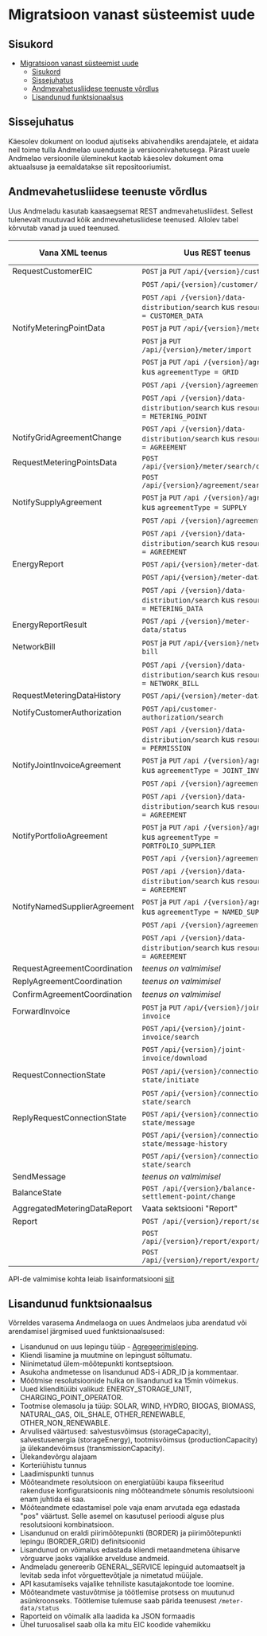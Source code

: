 # Migratsioon vanast süsteemist uude

## Sisukord

- [Migratsioon vanast süsteemist uude](#migratsioon-vanast-süsteemist-uude)
  - [Sisukord](#sisukord)
  - [Sissejuhatus](#sissejuhatus)
  - [Andmevahetusliidese teenuste võrdlus](#andmevahetusliidese-teenuste-võrdlus)
  - [Lisandunud funktsionaalsus](#lisandunud-funktsionaalsus)

## Sissejuhatus

Käesolev dokument on loodud ajutiseks abivahendiks arendajatele, et aidata neil toime tulla Andmelao uuenduste ja versioonivahetusega. Pärast uuele Andmelao versioonile üleminekut kaotab käesolev dokument oma aktuaalsuse ja eemaldatakse siit repositooriumist.

## Andmevahetusliidese teenuste võrdlus

Uus Andmeladu kasutab kaasaegsemat REST andmevahetusliidest. Sellest tulenevalt muutuvad kõik andmevahetusliidese teenused. Allolev tabel kõrvutab vanad ja uued teenused.

| Vana XML teenus              | Uus REST teenus                                                                       | Link teenuse kirjeldusele                                    |
|------------------------------|---------------------------------------------------------------------------------------|--------------------------------------------------------------|
| RequestCustomerEIC           | `POST` ja `PUT` `/api/{version}/customer`                                             | [Kliendi EIC](04-kliendi-eic.md)                             |
|                              | `POST` `/api/{version}/customer/search`                                               | [Kliendi EIC](04-kliendi-eic.md)                             |
|                              | `POST` `/api /{version}/data-distribution/search` kus `resourceType = CUSTOMER_DATA`  | [Andmete levitamine](30-andmete-levitamine.md)               |
| NotifyMeteringPointData      | `POST` ja `PUT` `/api/{version}/meter`                                                | [Mõõtepunktid](05-mootepunktid.md)                           |
|                              | `POST` ja `PUT` `/api/{version}/meter/import`                                         |                                                              |
|                              | `POST` ja `PUT` `/api /{version}/agreement` kus `agreementType = GRID`                | [Lepingud](06-lepingud.md)                                   |
|                              | `POST` `/api /{version}/agreement/delete`                                             |                                                              |
|                              | `POST` `/api /{version}/data-distribution/search` kus `resourceType = METERING_POINT` | [Andmete levitamine](30-andmete-levitamine.md)               |
| NotifyGridAgreementChange    | `POST` `/api /{version}/data-distribution/search` kus `resourceType = AGREEMENT`      | [Andmete levitamine](30-andmete-levitamine.md)               |
| RequestMeteringPointsData    | `POST` `/api/{version}/meter/search/customer`                                         | [Mõõtepunktid](05-mootepunktid.md)                           |
|                              | `POST` `/api/{version}/agreement/search/meter`                                        | [Lepingud](06-lepingud.md)                                   |
| NotifySupplyAgreement        | `POST` ja `PUT` `/api /{version}/agreement` kus `agreementType = SUPPLY`              | [Lepingud](06-lepingud.md)                                   |
|                              | `POST` `/api /{version}/agreement/delete`                                             |                                                              |
|                              | `POST` `/api /{version}/data-distribution/search` kus `resourceType = AGREEMENT`      | [Andmete levitamine](30-andmete-levitamine.md)               |
| EnergyReport                 | `POST` `/api/{version}/meter-data`                                                    | [Mõõteandmed](12-mooteandmed.md)                             |
|                              | `POST` `/api/{version}/meter-data/import`                                             |                                                              |
|                              | `POST` `/api /{version}/data-distribution/search` kus `resourceType = METERING_DATA`  | [Andmete levitamine](30-andmete-levitamine.md)               |
| EnergyReportResult           | `POST` `/api /{version}/meter-data/status`                                            | [Mõõteandmed](12-mooteandmed.md)                             |
| NetworkBill                  | `POST` ja `PUT` `/api/{version}/network-bill`                                         | [Võrguteenuse arve](13-vorguteenuse-arve.md)                 |
|                              | `POST` `/api /{version}/data-distribution/search` kus `resourceType = NETWORK_BILL`   | [Andmete levitamine](30-andmete-levitamine.md)               |
| RequestMeteringDataHistory   | `POST` `/api/{version}/meter-data/search`                                             | [Mõõteandmed](12-mooteandmed.md)                             |
| NotifyCustomerAuthorization  | `POST` `/api/customer-authorization/search`                                           | [Ligipääsuõigus](15-ligipaasuoigus.md)                       |
|                              | `POST` `/api /{version}/data-distribution/search` kus `resourceType = PERMISSION`     | [Andmete levitamine](30-andmete-levitamine.md)               |
| NotifyJointInvoiceAgreement  | `POST` ja `PUT` `/api /{version}/agreement` kus `agreementType = JOINT_INVOICE`       | [Lepingud](06-lepingud.md)                                   |
|                              | `POST` `/api /{version}/agreement/delete`                                             |                                                              |
|                              | `POST` `/api /{version}/data-distribution/search` kus `resourceType = AGREEMENT`      | [Andmete levitamine](30-andmete-levitamine.md)               |
| NotifyPortfolioAgreement     | `POST` ja `PUT` `/api /{version}/agreement` kus `agreementType = PORTFOLIO_SUPPLIER`  | [Lepingud](06-lepingud.md)                                   |
|                              | `POST` `/api /{version}/agreement/delete`                                             |                                                              |
|                              | `POST` `/api /{version}/data-distribution/search` kus `resourceType = AGREEMENT`      | [Andmete levitamine](30-andmete-levitamine.md)               |
| NotifyNamedSupplierAgreement | `POST` ja `PUT` `/api /{version}/agreement` kus `agreementType = NAMED_SUPPLIER`      | [Lepingud](06-lepingud.md)                                   |
|                              | `POST` `/api /{version}/agreement/delete`                                             |                                                              |
|                              | `POST` `/api /{version}/data-distribution/search` kus `resourceType = AGREEMENT`      | [Andmete levitamine](30-andmete-levitamine.md)               |
| RequestAgreementCoordination | *teenus on valmimisel*                                                                | -                                                            |
| ReplyAgreementCoordination   | *teenus on valmimisel*                                                                | -                                                            |
| ConfirmAgreementCoordination | *teenus on valmimisel*                                                                | -                                                            |
| ForwardInvoice               | `POST` ja `PUT` `/api/{version}/joint-invoice`                                        | [Ühisarve](14-yhisarve.md)                                   |
|                              | `POST` `/api/{version}/joint-invoice/search`                                          |                                                              |
|                              | `POST` `/api/{version}/joint-invoice/download`                                        |                                                              |
| RequestConnectionState       | `POST` `/api/{version}/connection-state/initiate`                                     | [Välja- ja sisselülitamine](21-valja-ja-sisse-lylitamine.md) |
|                              | `POST` `/api/{version}/connection-state/search`                                       |                                                              |
| ReplyRequestConnectionState  | `POST` `/api/{version}/connection-state/message`                                      |                                                              |
|                              | `POST` `/api/{version}/connection-state/message-history`                              |                                                              |
|                              | `POST` `/api/{version}/connection-state/search`                                       |                                                              |
| SendMessage                  | *teenus on valmimisel*                                                                | -                                                            |
| BalanceState                 | `POST /api/{version}/balance-settlement-point/change`                                 | [Bilansipiirkond](10-bilansipiirkond.md)                     |
| AggregatedMeteringDataReport | Vaata sektsiooni "Report"                                                             | [Raportid](20-raportid.md)                                   |
| Report                       | `POST /api/{version}/report/search`                                                   | [Raportid](20-raportid.md)                                   |
|                              | `POST /api/{version}/report/export/xlsx`                                              | -                                                            |
|                              | `POST /api/{version}/report/export/json`                                              | -                                                            |

API-de valmimise kohta leiab lisainformatsiooni [siit](50-tegevuskava.md)

## Lisandunud funktsionaalsus

Võrreldes varasema Andmelaoga on uues Andmelaos juba arendatud või arendamisel järgmised uued funktsionaalsused:

- Lisandunud on uus lepingu tüüp - [Agregeerimisleping](06.6-agregeerimisleping.md).
- Kliendi lisamine ja muutmine on lepingust sõltumatu.
- Niinimetatud ülem-mõõtepunkti kontseptsioon.
- Asukoha andmetesse on lisandunud ADS-i ADR_ID ja kommentaar.
- Mõõtmise resolutsioonide hulka on lisandunud ka 15min võimekus.
- Uued klienditüübi valikud: ENERGY_STORAGE_UNIT, CHARGING_POINT_OPERATOR.
- Tootmise olemasolu ja tüüp: SOLAR, WIND, HYDRO, BIOGAS, BIOMASS, NATURAL_GAS, OIL_SHALE, OTHER_RENEWABLE, OTHER_NON_RENEWABLE.
- Arvulised väärtused: salvestusvõimsus (storageCapacity), salvestusenergia (storageEnergy), tootmisvõimsus (productionCapacity) ja ülekandevõimsus (transmissionCapacity).
- Ülekandevõrgu alajaam
- Korteriühistu tunnus
- Laadimispunkti tunnus
- Mõõteandmete resolutsioon on energiatüübi kaupa fikseeritud rakenduse konfiguratsioonis ning mõõteandmete sõnumis resolutsiooni enam juhtida ei saa.
- Mõõteandmete edastamisel pole vaja enam arvutada ega edastada "pos" väärtust. Selle asemel on kasutusel perioodi alguse plus resolutsiooni kombinatsioon.
- Lisandunud on eraldi piirimõõtepunkti (BORDER) ja piirimõõtepunkti lepingu (BORDER_GRID) definitsioonid
- Lisandunud on võimalus edastada kliendi metaandmetena ühisarve võrguarve jaoks vajalikke arvelduse andmeid.
- Andmeladu genereerib GENERAL_SERVICE lepinguid automaatselt ja levitab seda infot võrguettevõtjale ja nimetatud müüjale.
- API kasutamiseks vajalike tehniliste kasutajakontode toe loomine.
- Mõõteandmete vastuvõtmise ja töötlemise protsess on muutunud asünkroonseks. Töötlemise tulemuse saab pärida teenusest `/meter-data/status`
- Raporteid on võimalik alla laadida ka JSON formaadis
- Ühel turuosalisel saab olla ka mitu EIC koodide vahemikku